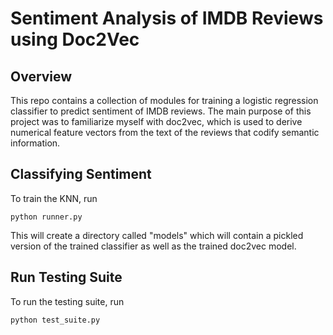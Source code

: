 # Sentiment Analysis of IMDB Reviews using Doc2Vec

## Overview

This repo contains a collection of modules for training a logistic regression classifier to predict sentiment of IMDB reviews. The main purpose of this project was to familiarize myself with doc2vec, which is used to derive numerical feature vectors from the text of the reviews that codify semantic information.

## Classifying Sentiment

To train the KNN, run
```
python runner.py
```
This will create a directory called "models" which will contain a pickled version of the trained classifier as well as the trained doc2vec model.

## Run Testing Suite

To run the testing suite, run
```
python test_suite.py
```
